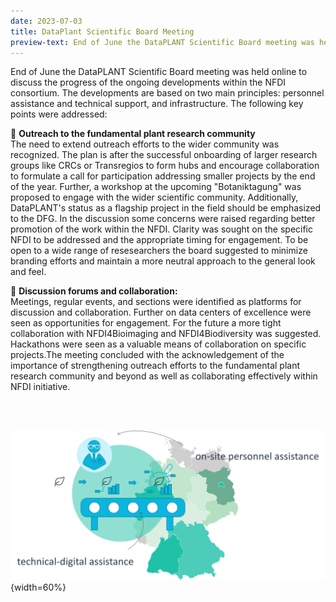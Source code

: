 ```yaml
---
date: 2023-07-03
title: DataPlant Scientific Board Meeting
preview-text: End of June the DataPLANT Scientific Board meeting was held online to discuss the progress of the ongoing developments within the NFDI consortium. The developments are based on two main principles: personnel assistance and technical support, and infrastructure. The following key points were addressed...
---
```

End of June the DataPLANT Scientific Board meeting was held online to discuss the progress of the ongoing developments within the NFDI consortium. The developments are based on two main principles: personnel assistance and technical support, and infrastructure. The following key points were addressed:    

🌱 **Outreach to the fundamental plant research community**   
The need to extend outreach efforts to the wider community was recognized. The plan is after the successful onboarding of larger research groups like CRCs or Transregios to form hubs and encourage collaboration to formulate a call for participation addressing smaller projects by the end of the year. Further, a workshop at the upcoming "Botaniktagung" was proposed to engage with the wider scientific community. Additionally, DataPLANT's status as a flagship project in the field should be emphasized to the DFG. In the discussion some concerns were raised regarding better promotion of the work within the NFDI. Clarity was sought on the specific NFDI to be addressed and the appropriate timing for engagement. To be open to a wide range of resesearchers the board suggested to minimize branding efforts and maintain a more neutral approach to the general look and feel.

🌱 **Discussion forums and collaboration:**   
Meetings, regular events, and sections were identified as platforms for discussion and collaboration. Further on data centers of excellence were seen as opportunities for engagement. For the future a more tight collaboration with NFDI4Bioimaging and NFDI4Biodiversity was suggested. Hackathons were seen as a valuable means of collaboration on specific projects.The meeting concluded with the acknowledgement of the importance of strengthening outreach efforts to the fundamental plant research community and beyond as well as collaborating effectively within NFDI initiative.   
   
<br>
<br>

![Scientific Board](/src/assets/images/news/sb.png "Scientific Board"){width=60%}